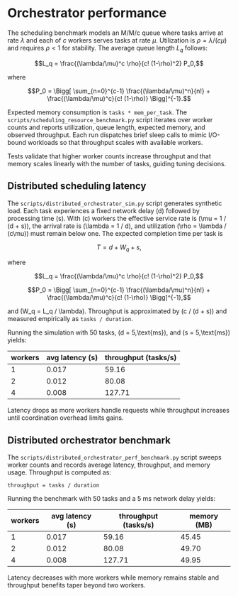 # Orchestrator performance

The scheduling benchmark models an M/M/c queue where tasks arrive at rate
$\lambda$ and each of $c$ workers serves tasks at rate $\mu$. Utilization is
$\rho = \lambda / (c\mu)$ and requires $\rho < 1$ for stability. The average
queue length $L_q$ follows:

$$L_q = \frac{(\lambda/\mu)^c \rho}{c! (1-\rho)^2} P_0,$$

where

$$P_0 = \Bigg[ \sum_{n=0}^{c-1} \frac{(\lambda/\mu)^n}{n!} +
\frac{(\lambda/\mu)^c}{c! (1-\rho)} \Bigg]^{-1}.$$

Expected memory consumption is `tasks * mem_per_task`. The
`scripts/scheduling_resource_benchmark.py` script iterates over worker counts
and reports utilization, queue length, expected memory, and observed throughput.
Each run dispatches brief sleep calls to mimic I/O-bound workloads so that
throughput scales with available workers.

Tests validate that higher worker counts increase throughput and that memory
scales linearly with the number of tasks, guiding tuning decisions.

## Distributed scheduling latency

The `scripts/distributed_orchestrator_sim.py` script generates synthetic load.
Each task experiences a fixed network delay \(d\) followed by processing time
\(s\). With \(c\) workers the effective service rate is
\(\mu = 1 / (d + s)\), the arrival rate is \(\lambda = 1 / d\), and
utilization \(\rho = \lambda / (c\mu)\) must remain below one. The expected
completion time per task is

$$T = d + W_q + s,$$

where

$$L_q = \frac{(\lambda/\mu)^c \rho}{c! (1-\rho)^2} P_0,$$

$$P_0 = \Bigg[ \sum_{n=0}^{c-1} \frac{(\lambda/\mu)^n}{n!} +
\frac{(\lambda/\mu)^c}{c! (1-\rho)} \Bigg]^{-1},$$

and \(W_q = L_q / \lambda\). Throughput is approximated by
\(c / (d + s)\) and measured empirically as `tasks / duration`.

Running the simulation with 50 tasks, \(d = 5\,\text{ms}\), and
\(s = 5\,\text{ms}\) yields:

| workers | avg latency (s) | throughput (tasks/s) |
| ------- | --------------- | -------------------- |
| 1       | 0.017           | 59.16                |
| 2       | 0.012           | 80.08                |
| 4       | 0.008           | 127.71               |

Latency drops as more workers handle requests while throughput increases until
coordination overhead limits gains.

## Distributed orchestrator benchmark

The `scripts/distributed_orchestrator_perf_benchmark.py` script sweeps worker
counts and records average latency, throughput, and memory usage. Throughput is
computed as:

```
throughput = tasks / duration
```

Running the benchmark with 50 tasks and a 5 ms network delay yields:

| workers | avg latency (s) | throughput (tasks/s) | memory (MB) |
| ------- | --------------- | -------------------- | ----------- |
| 1       | 0.017           | 59.16                | 45.45       |
| 2       | 0.012           | 80.08                | 49.70       |
| 4       | 0.008           | 127.71               | 49.95       |

Latency decreases with more workers while memory remains stable and throughput
benefits taper beyond two workers.
